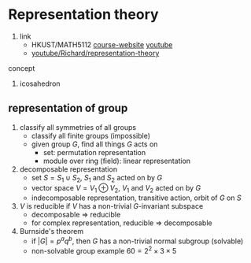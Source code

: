 # Representation theory

1. link
   * HKUST/MATH5112 [course-website](https://www.math.hkust.edu.hk/~emarberg/teaching/2021/Math5112/index.html) [youtube](https://youtube.com/watch?v=FdOkHznnLIc&feature=shares)
   * [youtube/Richard/representation-theory](https://www.youtube.com/watch?v=Q9OsEZV5YX8&list=PL8yHsr3EFj51AM_VmB0VygPIzcUCH_jUG)

concept

1. icosahedron

## representation of group

1. classify all symmetries of all groups
   * classify all finite groups (impossible)
   * given group $G$, find all things $G$ acts on
     * set: permutation representation
     * module over ring (field): linear representation
2. decomposable representation
   * set $S=S_1\cup S_2$, $S_1$ and $S_2$ acted on by $G$
   * vector space $V=V_1\oplus V_2$, $V_1$ and $V_2$ acted on by $G$
   * indecomposable representation, transitive action, orbit of $G$ on $S$
3. $V$ is reducible if $V$ has a non-trivial $G$-invariant subspace
   * decomposable $\Rightarrow$ reducible
   * for complex representation, reducible $\Rightarrow$ decomposable
4. Burnside's theorem
   * if $|G|=p^aq^b$, then $G$ has a non-trivial normal subgroup (solvable)
   * non-solvable group example $60=2^2\times 3\times 5$
